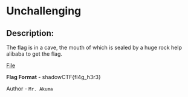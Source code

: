 
# Unchallenging
## Description:
The flag is in a cave, the mouth of which is sealed by a huge rock help alibaba to get the flag.

[File](https://drive.google.com/file/d/11uttGqlodnEHFcIREN9HkY-imz9MPlXH/view?usp=sharing)

**Flag Format** - shadowCTF{fl4g_h3r3}

Author - `Mr. Akuma`

